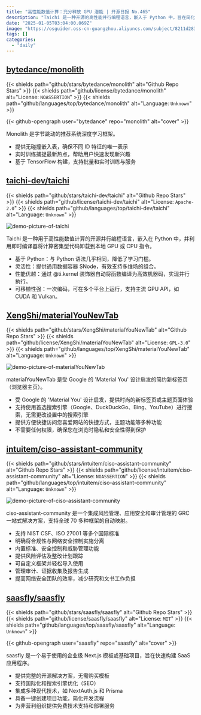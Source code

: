 ```yaml
---
title: "高性能数值计算：充分释放 GPU 潜能 | 开源日报 No.465"
description: "Taichi 是一种开源的高性能并行编程语言，嵌入于 Python 中，旨在简化数值计算的编程过程。它的核心特点包括与 Python 语法的相似性，灵活的通用数据容器 SNode，自动编译为高效机器码的性能优化，以及在多个平台上运行的可移植性，支持主流的 GPU API。"
date: "2025-01-05T03:04:00.069Z"
image: "https://osguider.oss-cn-guangzhou.aliyuncs.com/subject/8211d283e368a8fb20546f787d65b32f.png"
tags: []
categories:
  - "daily"
---
```


## [bytedance/monolith](https://github.com/bytedance/monolith)

{{< shields path="github/stars/bytedance/monolith" alt="Github Repo Stars" >}} {{< shields path="github/license/bytedance/monolith" alt="License: `NOASSERTION`" >}} {{< shields path="github/languages/top/bytedance/monolith" alt="Language: `Unknown`" >}}

{{< github-opengraph user="bytedance" repo="monolith" alt="cover" >}}

Monolith 是字节跳动的推荐系统深度学习框架。

- 提供无碰撞嵌入表，确保不同 ID 特征的唯一表示
- 实时训练捕捉最新热点，帮助用户快速发现新兴趣
- 基于 TensorFlow 构建，支持批量和实时训练与服务
  
## [taichi-dev/taichi](https://github.com/taichi-dev/taichi)

{{< shields path="github/stars/taichi-dev/taichi" alt="Github Repo Stars" >}} {{< shields path="github/license/taichi-dev/taichi" alt="License: `Apache-2.0`" >}} {{< shields path="github/languages/top/taichi-dev/taichi" alt="Language: `Unknown`" >}}

![demo-picture-of-taichi](https://static.osguider.com/subject/github/taichi-dev/taichi/ea192c780ef61a21a40f82fc515e09d9.png)

Taichi 是一种用于高性能数值计算的开源并行编程语言，嵌入在 Python 中，并利用即时编译器将计算密集型代码卸载到本地 GPU 或 CPU 指令。

- 基于 Python：与 Python 语法几乎相同，降低了学习门槛。
- 灵活性：提供通用数据容器 SNode，有效支持多维场的组合。
- 性能优越：通过 @ti.kernel 装饰器自动将函数编译为高效机器码，实现并行执行。
- 可移植性强：一次编码，可在多个平台上运行，支持主流 GPU API，如 CUDA 和 Vulkan。
  
## [XengShi/materialYouNewTab](https://github.com/XengShi/materialYouNewTab)

{{< shields path="github/stars/XengShi/materialYouNewTab" alt="Github Repo Stars" >}} {{< shields path="github/license/XengShi/materialYouNewTab" alt="License: `GPL-3.0`" >}} {{< shields path="github/languages/top/XengShi/materialYouNewTab" alt="Language: `Unknown`" >}}

![demo-picture-of-materialYouNewTab](https://seven.s3.bitiful.net/2024/e48f657f6a2daa2af316fdc6adebae61.png)

materialYouNewTab 是受 Google 的 'Material You' 设计启发的简约新标签页（浏览器主页）。

- 受 Google 的 'Material You' 设计启发，提供时尚的新标签页或主题页面体验
- 支持使用首选搜索引擎（Google、DuckDuckGo、Bing、YouTube）进行搜索，无需更改设置中的搜索引擎
- 提供方便快捷访问您喜爱网站的快捷方式，主题功能等多种功能
- 不需要任何权限，确保您在浏览时隐私和安全性得到保护
  
## [intuitem/ciso-assistant-community](https://github.com/intuitem/ciso-assistant-community)

{{< shields path="github/stars/intuitem/ciso-assistant-community" alt="Github Repo Stars" >}} {{< shields path="github/license/intuitem/ciso-assistant-community" alt="License: `NOASSERTION`" >}} {{< shields path="github/languages/top/intuitem/ciso-assistant-community" alt="Language: `Unknown`" >}}

![demo-picture-of-ciso-assistant-community](https://static.osguider.com/subject/github/intuitem/ciso-assistant-community/a80f3f2cb612251090403b63830c3fda.png)

ciso-assistant-community 是一个集成风险管理、应用安全和审计管理的 GRC 一站式解决方案，支持全球 70 多种框架的自动映射。

- 支持 NIST CSF、ISO 27001 等多个国际标准
- 明确将合规性与网络安全控制实施分离
- 内置标准、安全控制和威胁管理功能
- 提供风险评估及整改计划跟踪
- 可自定义框架并轻松导入使用
- 管理审计、证据收集及报告生成
- 提高网络安全团队的效率，减少研究和文书工作负担
  
## [saasfly/saasfly](https://github.com/saasfly/saasfly)

{{< shields path="github/stars/saasfly/saasfly" alt="Github Repo Stars" >}} {{< shields path="github/license/saasfly/saasfly" alt="License: `MIT`" >}} {{< shields path="github/languages/top/saasfly/saasfly" alt="Language: `Unknown`" >}}

{{< github-opengraph user="saasfly" repo="saasfly" alt="cover" >}}

saasfly 是一个易于使用的企业级 Next.js 模板或基础项目，旨在快速构建 SaaS 应用程序。

- 提供完整的开源解决方案，无需购买模板
- 支持国际化和搜索引擎优化（SEO）
- 集成多种现代技术，如 NextAuth.js 和 Prisma
- 具备一键创建项目功能，简化开发流程
- 为非营利组织提供免费技术支持和部署服务
  

